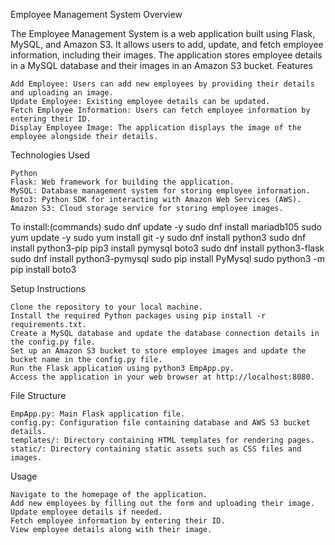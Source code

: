 Employee Management System
Overview

The Employee Management System is a web application built using Flask, MySQL, and Amazon S3. It allows users to add, update, and fetch employee information, including their images. The application stores employee details in a MySQL database and their images in an Amazon S3 bucket.
Features

    Add Employee: Users can add new employees by providing their details and uploading an image.
    Update Employee: Existing employee details can be updated.
    Fetch Employee Information: Users can fetch employee information by entering their ID.
    Display Employee Image: The application displays the image of the employee alongside their details.

Technologies Used

    Python
    Flask: Web framework for building the application.
    MySQL: Database management system for storing employee information.
    Boto3: Python SDK for interacting with Amazon Web Services (AWS).
    Amazon S3: Cloud storage service for storing employee images.

    
To install:(commands)
    sudo dnf update -y
    sudo dnf install mariadb105
    sudo yum update -y
    sudo yum install git -y
    sudo dnf install python3
    sudo dnf install python3-pip
    pip3 install pymysql boto3
    sudo dnf install python3-flask
    sudo dnf install python3-pymysql
    sudo pip install PyMysql
    sudo python3 -m pip install boto3

Setup Instructions

    Clone the repository to your local machine.
    Install the required Python packages using pip install -r requirements.txt.
    Create a MySQL database and update the database connection details in the config.py file.
    Set up an Amazon S3 bucket to store employee images and update the bucket name in the config.py file.
    Run the Flask application using python3 EmpApp.py.
    Access the application in your web browser at http://localhost:8080.

File Structure

    EmpApp.py: Main Flask application file.
    config.py: Configuration file containing database and AWS S3 bucket details.
    templates/: Directory containing HTML templates for rendering pages.
    static/: Directory containing static assets such as CSS files and images.

Usage

    Navigate to the homepage of the application.
    Add new employees by filling out the form and uploading their image.
    Update employee details if needed.
    Fetch employee information by entering their ID.
    View employee details along with their image.
